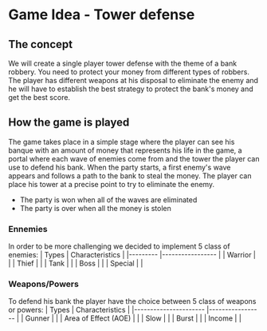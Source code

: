 # Game Idea - Tower defense

## The concept
We will create a single player tower defense with the theme of a bank robbery. You need to protect your money from different types of robbers. The player has different weapons at his disposal to eliminate the enemy and he will have to establish the best strategy to protect the bank's money and get the best score.

## How the game is played
The game takes place in a simple stage where the player can see his banque with an amount of money that represents his life in the game, a portal where each wave of enemies come from and the tower the player can use to defend his bank.
When the party starts, a first enemy's wave appears and follows a path to the bank to steal the money. The player can place his tower at a precise point to try to eliminate the enemy.
- The party is won when all of the waves are eliminated
- The party is over when all the money is stolen

### Ennemies
In order to be more challenging we decided to implement 5 class of enemies:
| Types   	| Characteristics 	|
|---------	|-----------------	|
| Warrior 	|                 	|
| Thief   	|                 	|
| Tank    	|                 	|
| Boss    	|                 	|
| Special 	|                 	|

### Weapons/Powers
To defend his bank the player have the choice between 5 class of weapons or powers:
| Types                	| Characteristics 	|
|----------------------	|-----------------	|
| Gunner               	|                 	|
| Area of Effect (AOE) 	|                 	|
| Slow                 	|                 	|
| Burst                	|                 	|
| Income               	|                 	|